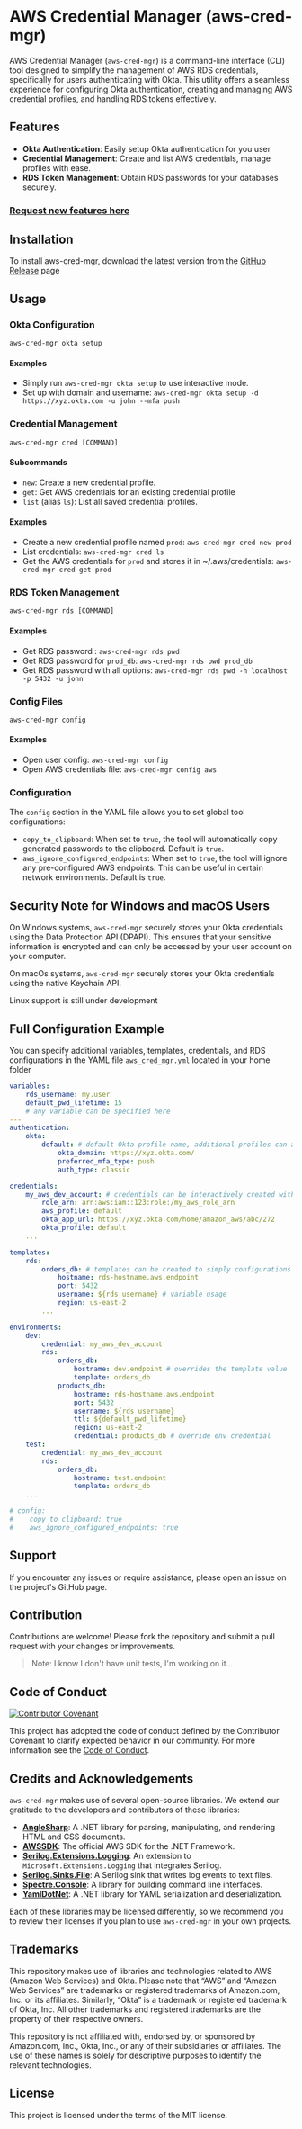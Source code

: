 # AWS Credential Manager (aws-cred-mgr)

AWS Credential Manager (`aws-cred-mgr`) is a command-line interface (CLI) tool designed to simplify the management of AWS RDS credentials, specifically for users authenticating with Okta. This utility offers a seamless experience for configuring Okta authentication, creating and managing AWS credential profiles, and handling RDS tokens effectively.

## Features

-   **Okta Authentication**: Easily setup Okta authentication for you user
-   **Credential Management**: Create and list AWS credentials, manage profiles with ease.
-   **RDS Token Management**: Obtain RDS passwords for your databases securely.

### [Request new features here](https://github.com/ellosoft/aws-cred-mgr/issues/new?assignees=vgmello-ellosoft&labels=enhancement&projects=&template=feature_request.md&title=%5BFEATURE%5D)

## Installation

To install aws-cred-mgr, download the latest version from the [GitHub Release](https://github.com/ellosoft/aws-cred-mgr/releases) page

## Usage

### Okta Configuration

```plaintext
aws-cred-mgr okta setup
```

#### Examples

-   Simply run `aws-cred-mgr okta setup` to use interactive mode.
-   Set up with domain and username: `aws-cred-mgr okta setup -d https://xyz.okta.com -u john --mfa push`

### Credential Management

```plaintext
aws-cred-mgr cred [COMMAND]
```

#### Subcommands

-   `new`: Create a new credential profile.
-   `get`: Get AWS credentials for an existing credential profile
-   `list` (alias `ls`): List all saved credential profiles.

#### Examples

-   Create a new credential profile named `prod`: `aws-cred-mgr cred new prod`
-   List credentials: `aws-cred-mgr cred ls`
-   Get the AWS credentials for `prod` and stores it in ~/.aws/credentials: `aws-cred-mgr cred get prod`

### RDS Token Management

```plaintext
aws-cred-mgr rds [COMMAND]
```

#### Examples

-   Get RDS password : `aws-cred-mgr rds pwd`
-   Get RDS password for `prod_db`: `aws-cred-mgr rds pwd prod_db`
-   Get RDS password with all options: `aws-cred-mgr rds pwd -h localhost -p 5432 -u john`

### Config Files

```plaintext
aws-cred-mgr config
```

#### Examples

-   Open user config: `aws-cred-mgr config`
-   Open AWS credentials file: `aws-cred-mgr config aws`

### Configuration

The `config` section in the YAML file allows you to set global tool configurations:

-   `copy_to_clipboard`: When set to `true`, the tool will automatically copy generated passwords to the clipboard. Default is `true`.
-   `aws_ignore_configured_endpoints`: When set to `true`, the tool will ignore any pre-configured AWS endpoints. This can be useful in certain network environments. Default is `true`.

## Security Note for Windows and macOS Users

On Windows systems, `aws-cred-mgr` securely stores your Okta credentials using the Data Protection API (DPAPI).
This ensures that your sensitive information is encrypted and can only be accessed by your user account on your computer.

On macOs systems, `aws-cred-mgr` securely stores your Okta credentials using the native Keychain API.

Linux support is still under development

## Full Configuration Example

You can specify additional variables, templates, credentials, and RDS configurations in the YAML file `aws_cred_mgr.yml` located in your home folder

```yaml
variables:
    rds_username: my.user
    default_pwd_lifetime: 15
    # any variable can be specified here
---
authentication:
    okta:
        default: # default Okta profile name, additional profiles can also be created
            okta_domain: https://xyz.okta.com/
            preferred_mfa_type: push
            auth_type: classic

credentials:
    my_aws_dev_account: # credentials can be interactively created with `aws-cred-mgr cred new`
        role_arn: arn:aws:iam::123:role:/my_aws_role_arn
        aws_profile: default
        okta_app_url: https://xyz.okta.com/home/amazon_aws/abc/272
        okta_profile: default
    ...

templates:
    rds:
        orders_db: # templates can be created to simply configurations
            hostname: rds-hostname.aws.endpoint
            port: 5432
            username: ${rds_username} # variable usage
            region: us-east-2
        ...

environments:
    dev:
        credential: my_aws_dev_account
        rds:
            orders_db:
                hostname: dev.endpoint # overrides the template value
                template: orders_db
            products_db:
                hostname: rds-hostname.aws.endpoint
                port: 5432
                username: ${rds_username}
                ttl: ${default_pwd_lifetime}
                region: us-east-2
                credential: products_db # override env credential
    test:
        credential: my_aws_dev_account
        rds:
            orders_db:
                hostname: test.endpoint
                template: orders_db
    ...

# config:
#    copy_to_clipboard: true
#    aws_ignore_configured_endpoints: true
```

## Support

If you encounter any issues or require assistance, please open an issue on the project's GitHub page.

## Contribution

Contributions are welcome! Please fork the repository and submit a pull request with your changes or improvements.

> Note: I know I don't have unit tests, I'm working on it...

## Code of Conduct

[![Contributor Covenant](https://img.shields.io/badge/Contributor%20Covenant-2.1-4baaaa.svg)](code_of_conduct.md)

This project has adopted the code of conduct defined by the Contributor Covenant to clarify expected behavior in our community. For more information see the [Code of Conduct](.github/CODE_OF_CONDUCT.md).

## Credits and Acknowledgements

`aws-cred-mgr` makes use of several open-source libraries. We extend our gratitude to the developers and contributors of these libraries:

-   **[AngleSharp](https://github.com/AngleSharp/AngleSharp)**: A .NET library for parsing, manipulating, and rendering HTML and CSS documents.
-   **[AWSSDK](https://github.com/aws/aws-sdk-net)**: The official AWS SDK for the .NET Framework.
-   **[Serilog.Extensions.Logging](https://github.com/serilog/serilog-extensions-logging)**: An extension to `Microsoft.Extensions.Logging` that integrates Serilog.
-   **[Serilog.Sinks.File](https://github.com/serilog/serilog-sinks-file)**: A Serilog sink that writes log events to text files.
-   **[Spectre.Console](https://github.com/spectreconsole/spectre.console)**: A library for building command line interfaces.
-   **[YamlDotNet](https://github.com/aaubry/YamlDotNet)**: A .NET library for YAML serialization and deserialization.

Each of these libraries may be licensed differently, so we recommend you to review their licenses if you plan to use `aws-cred-mgr` in your own projects.

## Trademarks

This repository makes use of libraries and technologies related to AWS (Amazon Web Services) and Okta.
Please note that “AWS” and “Amazon Web Services” are trademarks or registered trademarks of Amazon.com, Inc. or its affiliates.
Similarly, “Okta” is a trademark or registered trademark of Okta, Inc. All other trademarks and registered trademarks are the property
of their respective owners.

This repository is not affiliated with, endorsed by, or sponsored by Amazon.com, Inc., Okta, Inc.,
or any of their subsidiaries or affiliates. The use of these names is solely for descriptive purposes to identify the relevant technologies.

## License

This project is licensed under the terms of the MIT license.
